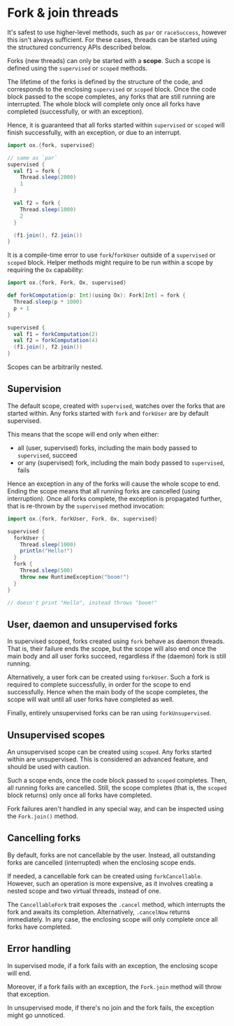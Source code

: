 # Fork & join threads

It's safest to use higher-level methods, such as `par` or `raceSuccess`, however this isn't always sufficient. For
these cases, threads can be started using the structured concurrency APIs described below.

Forks (new threads) can only be started with a **scope**. Such a scope is defined using the `supervised` or `scoped`
methods.

The lifetime of the forks is defined by the structure of the code, and corresponds to the enclosing `supervised` or
`scoped` block. Once the code block passed to the scope completes, any forks that are still running are interrupted.
The whole block will complete only once all forks have completed (successfully, or with an exception).

Hence, it is guaranteed that all forks started within `supervised` or `scoped` will finish successfully, with an
exception, or due to an interrupt.

```scala
import ox.{fork, supervised}

// same as `par`
supervised {
  val f1 = fork {
    Thread.sleep(2000)
    1
  }

  val f2 = fork {
    Thread.sleep(1000)
    2
  }

  (f1.join(), f2.join())
}
```

It is a compile-time error to use `fork`/`forkUser` outside of a `supervised` or `scoped` block. Helper methods might
require to be run within a scope by requiring the `Ox` capability:

```scala
import ox.{fork, Fork, Ox, supervised}

def forkComputation(p: Int)(using Ox): Fork[Int] = fork {
  Thread.sleep(p * 1000)
  p + 1
}

supervised {
  val f1 = forkComputation(2)
  val f2 = forkComputation(4)
  (f1.join(), f2.join())
}
```

Scopes can be arbitrarily nested.

## Supervision

The default scope, created with `supervised`, watches over the forks that are started within. Any forks started with
`fork` and `forkUser` are by default supervised.

This means that the scope will end only when either:

* all (user, supervised) forks, including the main body passed to `supervised`, succeed
* or any (supervised) fork, including the main body passed to `supervised`, fails

Hence an exception in any of the forks will cause the whole scope to end. Ending the scope means that all running forks
are cancelled (using interruption). Once all forks complete, the exception is propagated further, that is re-thrown by
the `supervised` method invocation:

```scala
import ox.{fork, forkUser, Fork, Ox, supervised}

supervised {
  forkUser {
    Thread.sleep(1000)
    println("Hello!")
  }
  fork {
    Thread.sleep(500)
    throw new RuntimeException("boom!")
  }
}

// doesn't print "Hello", instead throws "boom!"
```

## User, daemon and unsupervised forks

In supervised scoped, forks created using `fork` behave as daemon threads. That is, their failure ends the scope, but
the scope will also end once the main body and all user forks succeed, regardless if the (daemon) fork is still running.

Alternatively, a user fork can be created using `forkUser`. Such a fork is required to complete successfully, in order
for the scope to end successfully. Hence when the main body of the scope completes, the scope will wait until all user
forks have completed as well.

Finally, entirely unsupervised forks can be ran using `forkUnsupervised`.

## Unsupervised scopes

An unsupervised scope can be created using `scoped`. Any forks started within are unsupervised. This is considered an
advanced feature, and should be used with caution.

Such a scope ends, once the code block passed to `scoped` completes. Then, all running forks are cancelled. Still, the
scope completes (that is, the `scoped` block returns) only once all forks have completed.

Fork failures aren't handled in any special way, and can be inspected using the `Fork.join()` method.

## Cancelling forks

By default, forks are not cancellable by the user. Instead, all outstanding forks are cancelled (interrupted) when the
enclosing scope ends.

If needed, a cancellable fork can be created using `forkCancellable`. However, such an operation is more expensive, as
it involves creating a nested scope and two virtual threads, instead of one.

The `CancellableFork` trait exposes the `.cancel` method, which interrupts the fork and awaits its completion.
Alternatively, `.cancelNow` returns immediately. In any case, the enclosing scope will only complete once all forks have
completed.

## Error handling

In supervised mode, if a fork fails with an exception, the enclosing scope will end.

Moreover, if a fork fails with an exception, the `Fork.join` method will throw that exception.

In unsupervised mode, if there's no join and the fork fails, the exception might go unnoticed.

